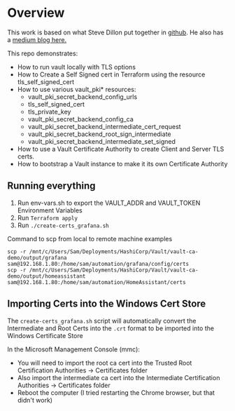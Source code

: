 # Overview

This work is based on what Steve Dillon put together in [github](https://github.com/stvdilln/vault-ca-demo.git). He also has a [medium blog here.](https://medium.com/@stvdilln/creating-a-certificate-authority-with-hashicorp-vault-and-terraform-4d9ddad31118)

This repo demonstrates:

* How to run vault locally with TLS options
* How to Create a Self Signed cert in Terraform using the resource tls_self_signed_cert
* How to use various vault_pki* resources:
  * vault_pki_secret_backend_config_urls
  * tls_self_signed_cert
  * tls_private_key
  * vault_pki_secret_backend_config_ca
  * vault_pki_secret_backend_intermediate_cert_request
  * vault_pki_secret_backend_root_sign_intermediate
  * vault_pki_secret_backend_intermediate_set_signed
* How to use a Vault Certificate Authority to create Client and Server TLS certs.
* How to bootstrap a Vault instance to make it its own Certificate Authority


## Running everything

1. Run env-vars.sh to export the VAULT_ADDR and VAULT_TOKEN Environment Variables
2. Run `Terraform apply`
3. Run `./create-certs_grafana.sh`

Command to scp from local to remote machine examples
```shell
scp -r /mnt/c/Users/Sam/Deployments/HashiCorp/Vault/vault-ca-demo/output/grafana sam@192.168.1.80:/home/sam/automation/grafana/config/certs
scp -r /mnt/c/Users/Sam/Deployments/HashiCorp/Vault/vault-ca-demo/output/homeassistant sam@192.168.1.80:/home/sam/automation/HomeAssistant/certs
```

## Importing Certs into the Windows Cert Store
The `create-certs_grafana.sh` script will automatically convert the Intermediate and Root Certs into the `.crt` format to be imported into the Windows Certificate Store

In the Microsoft Management Console (mmc):
- You will need to import the root ca cert into the Trusted Root Certification Authorities -> Certificates folder 
- Also import the intermediate ca cert into the Intermediate Certification Authorities -> Certificates folder
- Reboot the computer (I tried restarting the Chrome browser, but that didn't work)